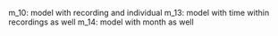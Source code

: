 m_10: model with recording and individual
m_13: model with time within recordings as well
m_14: model with month as well